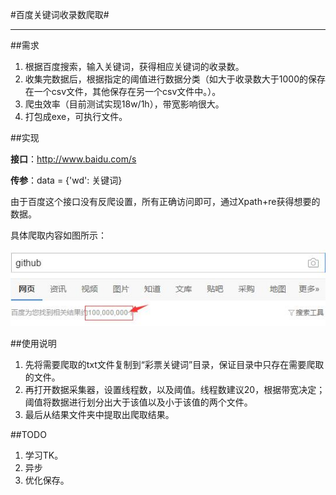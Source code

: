 #百度关键词收录数爬取#

----------

##需求


1. 根据百度搜索，输入关键词，获得相应关键词的收录数。
2. 收集完数据后，根据指定的阈值进行数据分类（如大于收录数大于1000的保存在一个csv文件，其他保存在另一个csv文件中。）。
3. 爬虫效率（目前测试实现18w/1h），带宽影响很大。
4. 打包成exe，可执行文件。

##实现

**接口**：http://www.baidu.com/s 

**传参**：data = {'wd': 关键词}

由于百度这个接口没有反爬设置，所有正确访问即可，通过Xpath+re获得想要的数据。


具体爬取内容如图所示：

![爬取内容](https://raw.githubusercontent.com/Joynice/image/master/QQ%E6%88%AA%E5%9B%BE20190624150813.jpg)

##使用说明

1. 先将需要爬取的txt文件复制到“彩票关键词”目录，保证目录中只存在需要爬取的文件。
2. 再打开数据采集器，设置线程数，以及阈值。线程数建议20，根据带宽决定；阈值将数据进行划分出大于该值以及小于该值的两个文件。
3. 最后从结果文件夹中提取出爬取结果。


##TODO

1. 学习TK。
2. 异步
3. 优化保存。
